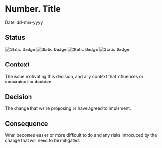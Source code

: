 # Number. Title
Date: dd-mm-yyyy

## Status
![Static Badge](https://img.shields.io/badge/DONE-%2390be6d)
![Static Badge](https://img.shields.io/badge/SUSPENDED-%23f94144)
![Static Badge](https://img.shields.io/badge/IN_PROGRESS-%23f9c74f)
![Static Badge](https://img.shields.io/badge/OPEN-%23ced4da)




## Context
The issue motivating this decision, and any context that influences or constrains the decision.

## Decision
The change that we're proposing or have agreed to implement.

## Consequence
What becomes easier or more difficult to do and any risks introduced by the change that will need to be mitigated.